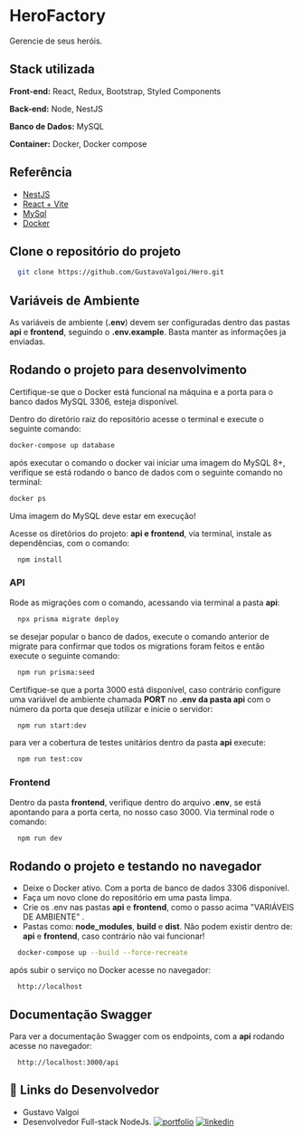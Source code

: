 # HeroFactory

Gerencie de seus heróis.

## Stack utilizada

**Front-end:** React, Redux, Bootstrap, Styled Components

**Back-end:** Node, NestJS

**Banco de Dados:** MySQL

**Container:** Docker, Docker compose

## Referência

- [NestJS](https://docs.nestjs.com/)
- [React + Vite](https://vite.dev/guide/)
- [MySql](https://www.mysql.com/)
- [Docker](https://www.docker.com/)

## Clone o repositório do projeto

```bash
  git clone https://github.com/GustavoValgoi/Hero.git
```

## Variáveis de Ambiente

As variáveis de ambiente (**.env**) devem ser configuradas dentro das pastas **api** e **frontend**, seguindo o **.env.example**. Basta manter as informações ja enviadas.

## Rodando o projeto para desenvolvimento

Certifique-se que o Docker está funcional na máquina e a porta para o banco dados MySQL 3306, esteja disponível.

Dentro do diretório raiz do repositório acesse o terminal e execute o seguinte comando:

```bash
docker-compose up database
```

após executar o comando o docker vai iniciar uma imagem do MySQL 8+, verifique se está rodando o banco de dados com o seguinte comando no terminal:

```bash
docker ps
```

Uma imagem do MySQL deve estar em execução!

Acesse os diretórios do projeto: **api e frontend**, via terminal, instale as dependências, com o comando:

```bash
  npm install
```

### API

Rode as migrações com o comando, acessando via terminal a pasta **api**:

```bash
  npx prisma migrate deploy
```

se desejar popular o banco de dados, execute o comando anterior de migrate para confirmar que todos os migrations foram feitos e então execute o seguinte comando:

```bash
  npm run prisma:seed
```

Certifique-se que a porta 3000 está disponível, caso contrário configure uma variável de ambiente chamada **PORT** no **.env da pasta api** com o número da porta que deseja utilizar e inicie o servidor:

```bash
  npm run start:dev
```

para ver a cobertura de testes unitários dentro da pasta **api** execute:

```bash
  npm run test:cov
```

### Frontend

Dentro da pasta **frontend**, verifique dentro do arquivo **.env**, se está apontando para a porta certa, no nosso caso 3000. Via terminal rode o comando:

```bash
  npm run dev
```

## Rodando o projeto e testando no navegador

- Deixe o Docker ativo. Com a porta de banco de dados 3306 disponível.
- Faça um novo clone do repositório em uma pasta limpa.
- Crie os .env nas pastas **api** e **frontend**, como o passo acima "VARIÁVEIS DE AMBIENTE" .
- Pastas como: **node_modules**, **build** e **dist**. Não podem existir dentro de: **api** e **frontend**, caso contrário não vai funcionar!

```bash
  docker-compose up --build --force-recreate
```

após subir o serviço no Docker acesse no navegador:

```http
  http://localhost
```

## Documentação Swagger

Para ver a documentação Swagger com os endpoints, com a **api** rodando acesse no navegador:

```http
  http://localhost:3000/api
```

## 🔗 Links do Desenvolvedor

- Gustavo Valgoi
- Desenvolvedor Full-stack NodeJs.
  [![portfolio](https://img.shields.io/badge/github-000?style=for-the-badge&logoColor=white)](https://github.com/GustavoValgoi/)
  [![linkedin](https://img.shields.io/badge/linkedin-0A66C2?style=for-the-badge&logo=linkedin&logoColor=white)](https://www.linkedin.com/in/gussalmeida)
